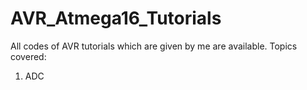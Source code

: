 # AVR_Atmega16_Tutorials
All codes of AVR tutorials which are given by me are available.
Topics covered:
1. ADC
